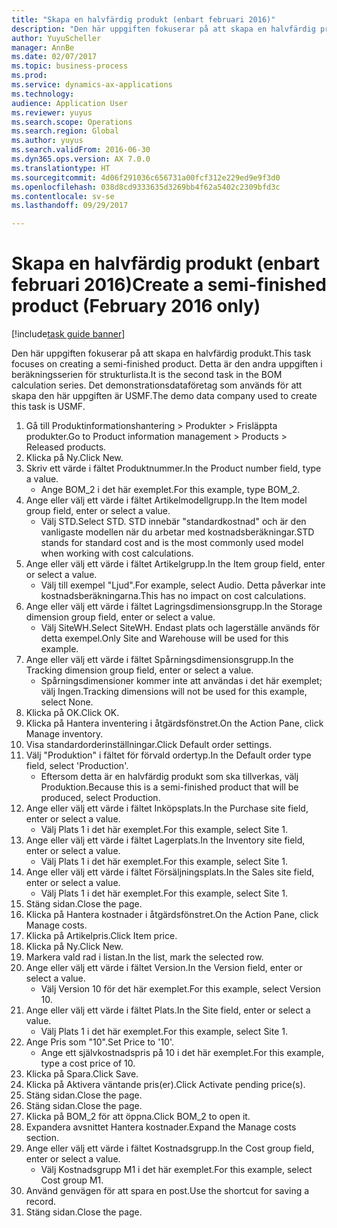 ```yaml
--- 
title: "Skapa en halvfärdig produkt (enbart februari 2016)"
description: "Den här uppgiften fokuserar på att skapa en halvfärdig produkt."
author: YuyuScheller
manager: AnnBe
ms.date: 02/07/2017
ms.topic: business-process
ms.prod: 
ms.service: dynamics-ax-applications
ms.technology: 
audience: Application User
ms.reviewer: yuyus
ms.search.scope: Operations
ms.search.region: Global
ms.author: yuyus
ms.search.validFrom: 2016-06-30
ms.dyn365.ops.version: AX 7.0.0
ms.translationtype: HT
ms.sourcegitcommit: 4d06f291036c656731a00fcf312e229ed9e9f3d0
ms.openlocfilehash: 038d8cd9333635d3269bb4f62a5402c2309bfd3c
ms.contentlocale: sv-se
ms.lasthandoff: 09/29/2017

---
```

# <a name="create-a-semi-finished-product-february-2016-only"></a><span data-ttu-id="48980-103">Skapa en halvfärdig produkt (enbart februari 2016)</span><span class="sxs-lookup"><span data-stu-id="48980-103">Create a semi-finished product (February 2016 only)</span></span>

[!include[task guide banner](../../includes/task-guide-banner.md)]

<span data-ttu-id="48980-104">Den här uppgiften fokuserar på att skapa en halvfärdig produkt.</span><span class="sxs-lookup"><span data-stu-id="48980-104">This task focuses on creating a semi-finished product.</span></span> <span data-ttu-id="48980-105">Detta är den andra uppgiften i beräkningsserien för strukturlista.</span><span class="sxs-lookup"><span data-stu-id="48980-105">It is the second task in the BOM calculation series.</span></span> <span data-ttu-id="48980-106">Det demonstrationsdataföretag som används för att skapa den här uppgiften är USMF.</span><span class="sxs-lookup"><span data-stu-id="48980-106">The demo data company used to create this task is USMF.</span></span>

1. <span data-ttu-id="48980-107">Gå till Produktinformationshantering > Produkter > Frisläppta produkter.</span><span class="sxs-lookup"><span data-stu-id="48980-107">Go to Product information management > Products > Released products.</span></span>
2. <span data-ttu-id="48980-108">Klicka på Ny.</span><span class="sxs-lookup"><span data-stu-id="48980-108">Click New.</span></span>
3. <span data-ttu-id="48980-109">Skriv ett värde i fältet Produktnummer.</span><span class="sxs-lookup"><span data-stu-id="48980-109">In the Product number field, type a value.</span></span>
    * <span data-ttu-id="48980-110">Ange BOM_2 i det här exemplet.</span><span class="sxs-lookup"><span data-stu-id="48980-110">For this example, type BOM_2.</span></span>  
4. <span data-ttu-id="48980-111">Ange eller välj ett värde i fältet Artikelmodellgrupp.</span><span class="sxs-lookup"><span data-stu-id="48980-111">In the Item model group field, enter or select a value.</span></span>
    * <span data-ttu-id="48980-112">Välj STD.</span><span class="sxs-lookup"><span data-stu-id="48980-112">Select STD.</span></span> <span data-ttu-id="48980-113">STD innebär "standardkostnad" och är den vanligaste modellen när du arbetar med kostnadsberäkningar.</span><span class="sxs-lookup"><span data-stu-id="48980-113">STD stands for standard cost and is the most commonly used model when working with cost calculations.</span></span>  
5. <span data-ttu-id="48980-114">Ange eller välj ett värde i fältet Artikelgrupp.</span><span class="sxs-lookup"><span data-stu-id="48980-114">In the Item group field, enter or select a value.</span></span>
    * <span data-ttu-id="48980-115">Välj till exempel "Ljud".</span><span class="sxs-lookup"><span data-stu-id="48980-115">For example, select Audio.</span></span> <span data-ttu-id="48980-116">Detta påverkar inte kostnadsberäkningarna.</span><span class="sxs-lookup"><span data-stu-id="48980-116">This has no impact on cost calculations.</span></span>  
6. <span data-ttu-id="48980-117">Ange eller välj ett värde i fältet Lagringsdimensionsgrupp.</span><span class="sxs-lookup"><span data-stu-id="48980-117">In the Storage dimension group field, enter or select a value.</span></span>
    * <span data-ttu-id="48980-118">Välj SiteWH.</span><span class="sxs-lookup"><span data-stu-id="48980-118">Select SiteWH.</span></span> <span data-ttu-id="48980-119">Endast plats och lagerställe används för detta exempel.</span><span class="sxs-lookup"><span data-stu-id="48980-119">Only Site and Warehouse will be used for this example.</span></span>  
7. <span data-ttu-id="48980-120">Ange eller välj ett värde i fältet Spårningsdimensionsgrupp.</span><span class="sxs-lookup"><span data-stu-id="48980-120">In the Tracking dimension group field, enter or select a value.</span></span>
    * <span data-ttu-id="48980-121">Spårningsdimensioner kommer inte att användas i det här exemplet; välj Ingen.</span><span class="sxs-lookup"><span data-stu-id="48980-121">Tracking dimensions will not be used for this example, select None.</span></span>  
8. <span data-ttu-id="48980-122">Klicka på OK.</span><span class="sxs-lookup"><span data-stu-id="48980-122">Click OK.</span></span>
9. <span data-ttu-id="48980-123">Klicka på Hantera inventering i åtgärdsfönstret.</span><span class="sxs-lookup"><span data-stu-id="48980-123">On the Action Pane, click Manage inventory.</span></span>
10. <span data-ttu-id="48980-124">Visa standardorderinställningar.</span><span class="sxs-lookup"><span data-stu-id="48980-124">Click Default order settings.</span></span>
11. <span data-ttu-id="48980-125">Välj "Produktion" i fältet för förvald ordertyp.</span><span class="sxs-lookup"><span data-stu-id="48980-125">In the Default order type field, select 'Production'.</span></span>
    * <span data-ttu-id="48980-126">Eftersom detta är en halvfärdig produkt som ska tillverkas, välj Produktion.</span><span class="sxs-lookup"><span data-stu-id="48980-126">Because this is a semi-finished product that will be produced, select Production.</span></span>  
12. <span data-ttu-id="48980-127">Ange eller välj ett värde i fältet Inköpsplats.</span><span class="sxs-lookup"><span data-stu-id="48980-127">In the Purchase site field, enter or select a value.</span></span>
    * <span data-ttu-id="48980-128">Välj Plats 1 i det här exemplet.</span><span class="sxs-lookup"><span data-stu-id="48980-128">For this example, select Site 1.</span></span>  
13. <span data-ttu-id="48980-129">Ange eller välj ett värde i fältet Lagerplats.</span><span class="sxs-lookup"><span data-stu-id="48980-129">In the Inventory site field, enter or select a value.</span></span>
    * <span data-ttu-id="48980-130">Välj Plats 1 i det här exemplet.</span><span class="sxs-lookup"><span data-stu-id="48980-130">For this example, select Site 1.</span></span>  
14. <span data-ttu-id="48980-131">Ange eller välj ett värde i fältet Försäljningsplats.</span><span class="sxs-lookup"><span data-stu-id="48980-131">In the Sales site field, enter or select a value.</span></span>
    * <span data-ttu-id="48980-132">Välj Plats 1 i det här exemplet.</span><span class="sxs-lookup"><span data-stu-id="48980-132">For this example, select Site 1.</span></span>  
15. <span data-ttu-id="48980-133">Stäng sidan.</span><span class="sxs-lookup"><span data-stu-id="48980-133">Close the page.</span></span>
16. <span data-ttu-id="48980-134">Klicka på Hantera kostnader i åtgärdsfönstret.</span><span class="sxs-lookup"><span data-stu-id="48980-134">On the Action Pane, click Manage costs.</span></span>
17. <span data-ttu-id="48980-135">Klicka på Artikelpris.</span><span class="sxs-lookup"><span data-stu-id="48980-135">Click Item price.</span></span>
18. <span data-ttu-id="48980-136">Klicka på Ny.</span><span class="sxs-lookup"><span data-stu-id="48980-136">Click New.</span></span>
19. <span data-ttu-id="48980-137">Markera vald rad i listan.</span><span class="sxs-lookup"><span data-stu-id="48980-137">In the list, mark the selected row.</span></span>
20. <span data-ttu-id="48980-138">Ange eller välj ett värde i fältet Version.</span><span class="sxs-lookup"><span data-stu-id="48980-138">In the Version field, enter or select a value.</span></span>
    * <span data-ttu-id="48980-139">Välj Version 10 för det här exemplet.</span><span class="sxs-lookup"><span data-stu-id="48980-139">For this example, select Version 10.</span></span>  
21. <span data-ttu-id="48980-140">Ange eller välj ett värde i fältet Plats.</span><span class="sxs-lookup"><span data-stu-id="48980-140">In the Site field, enter or select a value.</span></span>
    * <span data-ttu-id="48980-141">Välj Plats 1 i det här exemplet.</span><span class="sxs-lookup"><span data-stu-id="48980-141">For this example, select Site 1.</span></span>  
22. <span data-ttu-id="48980-142">Ange Pris som "10".</span><span class="sxs-lookup"><span data-stu-id="48980-142">Set Price to '10'.</span></span>
    * <span data-ttu-id="48980-143">Ange ett självkostnadspris på 10 i det här exemplet.</span><span class="sxs-lookup"><span data-stu-id="48980-143">For this example, type a cost price of 10.</span></span>  
23. <span data-ttu-id="48980-144">Klicka på Spara.</span><span class="sxs-lookup"><span data-stu-id="48980-144">Click Save.</span></span>
24. <span data-ttu-id="48980-145">Klicka på Aktivera väntande pris(er).</span><span class="sxs-lookup"><span data-stu-id="48980-145">Click Activate pending price(s).</span></span>
25. <span data-ttu-id="48980-146">Stäng sidan.</span><span class="sxs-lookup"><span data-stu-id="48980-146">Close the page.</span></span>
26. <span data-ttu-id="48980-147">Stäng sidan.</span><span class="sxs-lookup"><span data-stu-id="48980-147">Close the page.</span></span>
27. <span data-ttu-id="48980-148">Klicka på BOM_2 för att öppna.</span><span class="sxs-lookup"><span data-stu-id="48980-148">Click BOM_2 to open it.</span></span>
28. <span data-ttu-id="48980-149">Expandera avsnittet Hantera kostnader.</span><span class="sxs-lookup"><span data-stu-id="48980-149">Expand the Manage costs section.</span></span>
29. <span data-ttu-id="48980-150">Ange eller välj ett värde i fältet Kostnadsgrupp.</span><span class="sxs-lookup"><span data-stu-id="48980-150">In the Cost group field, enter or select a value.</span></span>
    * <span data-ttu-id="48980-151">Välj Kostnadsgrupp M1 i det här exemplet.</span><span class="sxs-lookup"><span data-stu-id="48980-151">For this example, select Cost group M1.</span></span>  
30. <span data-ttu-id="48980-152">Använd genvägen för att spara en post.</span><span class="sxs-lookup"><span data-stu-id="48980-152">Use the shortcut for saving a record.</span></span>
31. <span data-ttu-id="48980-153">Stäng sidan.</span><span class="sxs-lookup"><span data-stu-id="48980-153">Close the page.</span></span>


